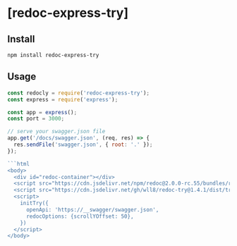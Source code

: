 # [redoc-express-try]

## Install

```shell
npm install redoc-express-try
```

## Usage

```javascript
const redocly = require('redoc-express-try');
const express = require('express');

const app = express();
const port = 3000;

// serve your swagger.json file
app.get('/docs/swagger.json', (req, res) => {
  res.sendFile('swagger.json', { root: '.' });
});

```html
<body>
  <div id="redoc-container"></div>
  <script src="https://cdn.jsdelivr.net/npm/redoc@2.0.0-rc.55/bundles/redoc.standalone.min.js"> </script>
  <script src="https://cdn.jsdelivr.net/gh/wll8/redoc-try@1.4.1/dist/try.js"></script>
  <script>
    initTry({
      openApi: 'https://__swagger/swagger.json',
      redocOptions: {scrollYOffset: 50},
    })
  </script>
</body>